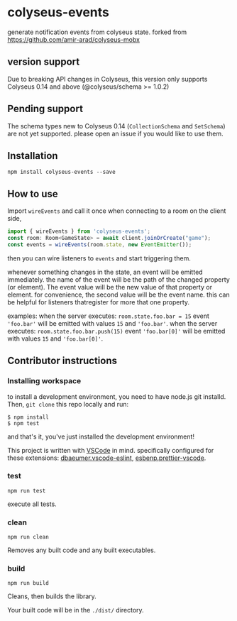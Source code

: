 # colyseus-events

generate notification events from colyseus state. forked from https://github.com/amir-arad/colyseus-mobx

## version support 

Due to breaking API changes in Colyseus, this version only supports Colyseus 0.14 and above (@colyseus/schema >= 1.0.2)

## Pending support

The schema types new to Colyseus 0.14 (`CollectionSchema` and `SetSchema`) are not yet supported. please open an issue if you would like to use them.

## Installation
`npm install colyseus-events --save`

## How to use
Import `wireEvents` and call it once when connecting to a room on the client side, 
```typescript
import { wireEvents } from 'colyseus-events';
const room: Room<GameState> = await client.joinOrCreate("game");
const events = wireEvents(room.state, new EventEmitter());
```
then you can wire listeners to `events` and start triggering them. 

whenever something changes in the state, an event will be emitted immediately. the name of the event will be the path of the changed property (or element). The event value will be the new value of that property or element. for convenience, the second value will be the event name. this can be helpful for listeners thatregister for more that one property.

examples:
when the server executes: `room.state.foo.bar = 15` event `'foo.bar'` will be emitted with values `15` and `'foo.bar'`.
when the server executes: `room.state.foo.bar.push(15)` event `'foo.bar[0]'` will be emitted with values `15` and `'foo.bar[0]'`.


## Contributor instructions

### Installing workspace

to install a development environment, you need to have node.js git installd.
Then, `git clone` this repo locally and run:
```
$ npm install
$ npm test
```
and that's it, you've just installed the development environment!

This project is written with [VSCode](https://code.visualstudio.com/) in mind. specifically configured for these extensions: [dbaeumer.vscode-eslint](https://marketplace.visualstudio.com/items?itemName=dbaeumer.vscode-eslint), [esbenp.prettier-vscode](https://marketplace.visualstudio.com/items?itemName=esbenp.prettier-vscode).

### test

`npm run test`

execute all tests.

### clean

`npm run clean`

Removes any built code and any built executables.

### build

`npm run build`

Cleans, then builds the library.

Your built code will be in the `./dist/` directory.
